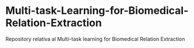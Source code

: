 # Multi-task-Learning-for-Biomedical-Relation-Extraction
Repository relativa al Multi-task learning for Biomedical Relation Extraction
